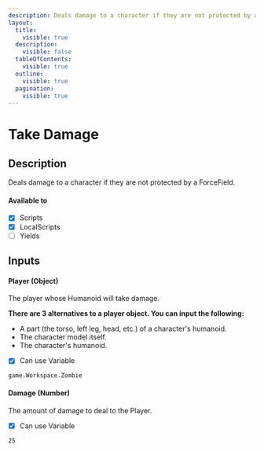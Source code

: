 ```yaml
---
description: Deals damage to a character if they are not protected by a ForceField.
layout:
  title:
    visible: true
  description:
    visible: false
  tableOfContents:
    visible: true
  outline:
    visible: true
  pagination:
    visible: true
---
```


# Take Damage

## Description

Deals damage to a character if they are not protected by a ForceField.

#### Available to

* [x] Scripts
* [x] LocalScripts
* [ ] Yields

## Inputs

#### Player (Object)

The player whose Humanoid will take damage.

**There are 3 alternatives to a player object. You can input the following:**
* A part (the torso, left leg, head, etc.) of a character's humanoid.
* The character model itself.
* The character's humanoid.

* [x] Can use Variable

```
game.Workspace.Zombie
```

#### Damage (Number)

The amount of damage to deal to the Player.

* [x] Can use Variable

```
25
```
